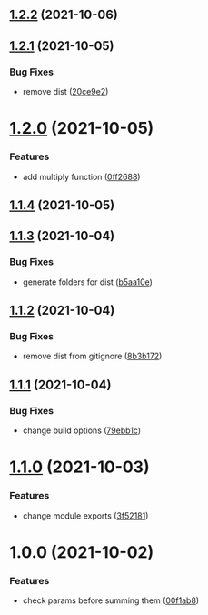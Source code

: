 ## [1.2.2](https://github.com/beniutek/test-release/compare/v1.2.1...v1.2.2) (2021-10-06)

## [1.2.1](https://github.com/beniutek/test-release/compare/v1.2.0...v1.2.1) (2021-10-05)


### Bug Fixes

* remove dist ([20ce9e2](https://github.com/beniutek/test-release/commit/20ce9e264f766a5f61d28c19a9c994f39a7da841))

# [1.2.0](https://github.com/beniutek/test-release/compare/v1.1.4...v1.2.0) (2021-10-05)


### Features

* add multiply function ([0ff2688](https://github.com/beniutek/test-release/commit/0ff268841480c0f76046577b50f7cbb16e586b84))

## [1.1.4](https://github.com/beniutek/test-release/compare/v1.1.3...v1.1.4) (2021-10-05)

## [1.1.3](https://github.com/beniutek/test-release/compare/v1.1.2...v1.1.3) (2021-10-04)


### Bug Fixes

* generate folders for dist ([b5aa10e](https://github.com/beniutek/test-release/commit/b5aa10e6f70a9788f41c12951a0a03052c5bf705))

## [1.1.2](https://github.com/beniutek/test-release/compare/v1.1.1...v1.1.2) (2021-10-04)


### Bug Fixes

* remove dist from gitignore ([8b3b172](https://github.com/beniutek/test-release/commit/8b3b1727a14c0ccaadb5ea38e56d48dccfcf6d86))

## [1.1.1](https://github.com/beniutek/test-release/compare/v1.1.0...v1.1.1) (2021-10-04)


### Bug Fixes

* change build options ([79ebb1c](https://github.com/beniutek/test-release/commit/79ebb1cf3ba5b587b48b28bc0f5d6f29792d6162))

# [1.1.0](https://github.com/beniutek/test-release/compare/v1.0.0...v1.1.0) (2021-10-03)


### Features

* change module exports ([3f52181](https://github.com/beniutek/test-release/commit/3f52181e800902765b7248e45823bda45da1edc1))

# 1.0.0 (2021-10-02)


### Features

* check params before summing them ([00f1ab8](https://github.com/beniutek/test-release/commit/00f1ab87ef4ab7bb7a678aaf544a3751e2dbc5ae))
